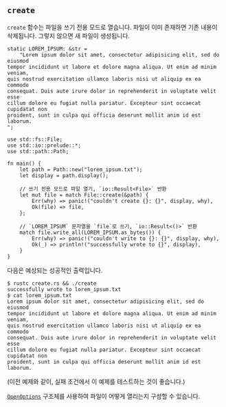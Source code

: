## `create`

`create` 함수는 파일을 쓰기 전용 모드로 열습니다. 파일이 이미 존재하면
기존 내용이 삭제됩니다. 그렇지 않으면 새 파일이 생성됩니다.

```rust,ignore
static LOREM_IPSUM: &str =
    "Lorem ipsum dolor sit amet, consectetur adipisicing elit, sed do eiusmod
tempor incididunt ut labore et dolore magna aliqua. Ut enim ad minim veniam,
quis nostrud exercitation ullamco laboris nisi ut aliquip ex ea commodo
consequat. Duis aute irure dolor in reprehenderit in voluptate velit esse
cillum dolore eu fugiat nulla pariatur. Excepteur sint occaecat cupidatat non
proident, sunt in culpa qui officia deserunt mollit anim id est laborum.
";

use std::fs::File;
use std::io::prelude::*;
use std::path::Path;

fn main() {
    let path = Path::new("lorem_ipsum.txt");
    let display = path.display();

    // 쓰기 전용 모드로 파일 열기, `io::Result<File>` 반환
    let mut file = match File::create(&path) {
        Err(why) => panic!("couldn't create {}: {}", display, why),
        Ok(file) => file,
    };

    // `LOREM_IPSUM` 문자열을 `file`로 쓰기, `io::Result<()>` 반환
    match file.write_all(LOREM_IPSUM.as_bytes()) {
        Err(why) => panic!("couldn't write to {}: {}", display, why),
        Ok(_) => println!("successfully wrote to {}", display),
    }
}
```

다음은 예상되는 성공적인 출력입니다.

```shell
$ rustc create.rs && ./create
successfully wrote to lorem_ipsum.txt
$ cat lorem_ipsum.txt
Lorem ipsum dolor sit amet, consectetur adipisicing elit, sed do eiusmod
tempor incididunt ut labore et dolore magna aliqua. Ut enim ad minim veniam,
quis nostrud exercitation ullamco laboris nisi ut aliquip ex ea commodo
consequat. Duis aute irure dolor in reprehenderit in voluptate velit esse
cillum dolore eu fugiat nulla pariatur. Excepteur sint occaecat cupidatat non
proident, sunt in culpa qui officia deserunt mollit anim id est laborum.
```

 (이전 예제와 같이, 실패 조건에서 이 예제를 테스트하는 것이 좋습니다.)

[`OpenOptions`] 구조체를 사용하여 파일이 어떻게 열리는지 구성할 수 있습니다.

[`OpenOptions`]: https://doc.rust-lang.org/std/fs/struct.OpenOptions.html
